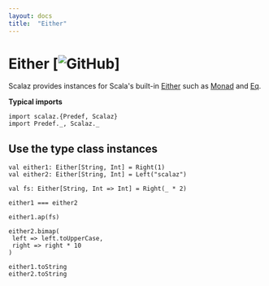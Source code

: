 ```yaml
---
layout: docs
title:  "Either"
---
```


# Either [![GitHub](../img/github.png)]

Scalaz provides instances for Scala's built-in [Either](https://www.scala-lang.org/api/current/scala/util/Either.html) such as [Monad](../tc/Monad.html) and [Eq](../tc/Eq.html).

**Typical imports**

```tut:silent
import scalaz.{Predef, Scalaz}
import Predef._, Scalaz._
```

## Use the type class instances

```tut
val either1: Either[String, Int] = Right(1)
val either2: Either[String, Int] = Left("scalaz")

val fs: Either[String, Int => Int] = Right(_ * 2)

either1 === either2

either1.ap(fs)

either2.bimap(
 left => left.toUpperCase,
 right => right * 10
)

either1.toString
either2.toString
```
